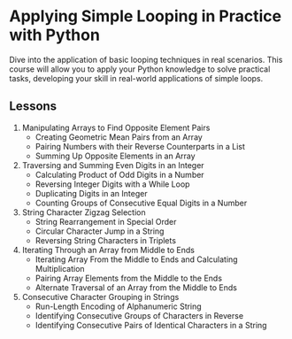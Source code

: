 # Applying Simple Looping in Practice with Python

Dive into the application of basic looping techniques in real scenarios.
This course will allow you to apply your Python knowledge to solve practical tasks,
developing your skill in real-world applications of simple loops.

## Lessons

1. Manipulating Arrays to Find Opposite Element Pairs
   - Creating Geometric Mean Pairs from an Array
   - Pairing Numbers with their Reverse Counterparts in a List
   - Summing Up Opposite Elements in an Array
2. Traversing and Summing Even Digits in an Integer
   - Calculating Product of Odd Digits in a Number
   - Reversing Integer Digits with a While Loop
   - Duplicating Digits in an Integer
   - Counting Groups of Consecutive Equal Digits in a Number
3. String Character Zigzag Selection
   - String Rearrangement in Special Order
   - Circular Character Jump in a String
   - Reversing String Characters in Triplets
4. Iterating Through an Array from Middle to Ends
   - Iterating Array From the Middle to Ends and Calculating Multiplication
   - Pairing Array Elements from the Middle to the Ends
   - Alternate Traversal of an Array from the Middle to Ends
5. Consecutive Character Grouping in Strings
   - Run-Length Encoding of Alphanumeric String
   - Identifying Consecutive Groups of Characters in Reverse
   - Identifying Consecutive Pairs of Identical Characters in a String